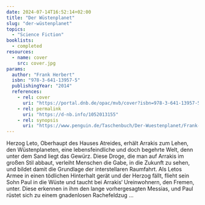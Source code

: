 ```yaml
---
date: 2024-07-14T16:52:14+02:00
title: "Der Wüstenplanet"
slug: "der-wüstenplanet"
topics:
  - "Science Fiction"
booklists:
  - completed
resources:
  - name: cover
    src: cover.jpg
params:
  author: "Frank Herbert"
  isbn: "978-3-641-13957-5"
  publishingYear: "2014"
  references:
    - rel: cover
      uri: "https://portal.dnb.de/opac/mvb/cover?isbn=978-3-641-13957-5"
    - rel: permalink
      uri: "https://d-nb.info/1052013155"
    - rel: synopsis
      uri: "https://www.penguin.de/Taschenbuch/Der-Wuestenplanet/Frank-Herbert/Heyne/e162204.rhd"
---
```


Herzog Leto, Oberhaupt des Hauses Atreides, erhält Arrakis zum Lehen, den 
Wüstenplaneten, eine lebensfeindliche und doch begehrte Welt, denn unter dem 
Sand liegt das Gewürz. Diese Droge, die man auf Arrakis im großen Stil abbaut, 
verleiht Menschen die Gabe, in die Zukunft zu sehen, und bildet damit die 
Grundlage der interstellaren Raumfahrt. Als Letos Armee in einen tödlichen 
Hinterhalt gerät und der Herzog fällt, flieht sein Sohn Paul in die Wüste und 
taucht bei Arrakis‘ Ureinwohnern, den Fremen, unter. Diese erkennen in ihm den 
lange vorhergesagten Messias, und Paul rüstet sich zu einem gnadenlosen 
Rachefeldzug … 
